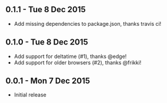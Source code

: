 
0.1.1 - Tue 8 Dec 2015
---

* Add missing dependencies to package.json, thanks travis ci!

0.1.0 - Tue 8 Dec 2015
---

* Add support for deltatime (#1), thanks @edge!
* Add support for older browsers (#2), thanks @frikki!

0.0.1 - Mon 7 Dec 2015
---

* Initial release
